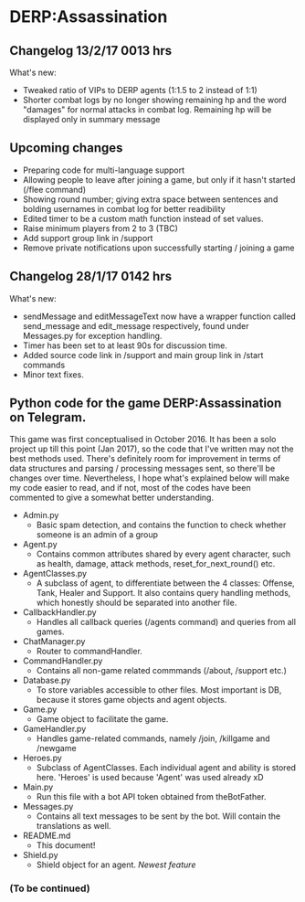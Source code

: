 # DERP:Assassination

## Changelog 13/2/17 0013 hrs
What's new:
  - Tweaked ratio of VIPs to DERP agents (1:1.5 to 2 instead of 1:1)
  - Shorter combat logs by no longer showing remaining hp and the word "damages" for normal attacks in combat log. Remaining hp will be displayed only in summary message
  
## Upcoming changes
- Preparing code for multi-language support
- Allowing people to leave after joining a game, but only if it hasn't started (/flee command)
- Showing round number; giving extra space between sentences and bolding usernames in combat log for better readibility
- Edited timer to be a custom math function instead of set values.
- Raise minimum players from 2 to 3 (TBC)
- Add support group link in /support
- Remove private notifications upon successfully starting / joining a game

## Changelog 28/1/17 0142 hrs
What's new:
- sendMessage and editMessageText now have a wrapper function called send_message and edit_message respectively, found under Messages.py for exception handling.
- Timer has been set to at least 90s for discussion time.
- Added source code link in /support and main group link in /start commands
- Minor text fixes.

## Python code for the game DERP:Assassination on Telegram.

This game was first conceptualised in October 2016. It has been a solo project up till this point (Jan 2017), so the code that I've written may not the best methods used. There's definitely room for improvement in terms of data structures and parsing / processing messages sent, so there'll be changes over time.
Nevertheless, I hope what's explained below will make my code easier to read, and if not, most of the codes have been commented to give a somewhat better understanding. 

- Admin.py
  - Basic spam detection, and contains the function to check whether someone is an admin of a group
- Agent.py
  - Contains common attributes shared by every agent character, such as health, damage, attack methods, reset_for_next_round() etc.
- AgentClasses.py
  - A subclass of agent, to differentiate between the 4 classes: Offense, Tank, Healer and Support. It also contains query handling methods, which honestly should be separated into another file.
- CallbackHandler.py
  - Handles all callback queries (/agents command) and queries from all games.
- ChatManager.py
  - Router to commandHandler.
- CommandHandler.py
  - Contains all non-game related commmands (/about, /support etc.)
- Database.py
  - To store variables accessible to other files. Most important is DB, because it stores game objects and agent objects.
- Game.py
  - Game object to facilitate the game.
- GameHandler.py
  - Handles game-related commands, namely /join, /killgame and /newgame
- Heroes.py
  - Subclass of AgentClasses. Each individual agent and ability is stored here. 'Heroes' is used because 'Agent' was used already xD
- Main.py
  - Run this file with a bot API token obtained from theBotFather.
- Messages.py
  - Contains all text messages to be sent by the bot. Will contain the translations as well.
- README.md
  - This document!
- Shield.py
  - Shield object for an agent. *Newest feature*

### (To be continued)
